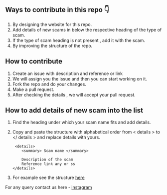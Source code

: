 ## Ways to contribute in this repo  👇

1. By designing the website for this repo.
2. Add details of new scams in below the respective heading of the type of scam.
3. If the type of scam heading is not present , add it with the scam.
4. By improving the structure of the repo.

## How to contribute 

1. Create an issue with description and reference or link 
2. We will assign you the issue and then you can start working on it.
3. Fork the repo and do your changes.
4. Make a pull request.
5. After checking the details , we will accept your pull request.

## How to add details of new scam into the list 

1. Find the heading under which your scam name fits  and add details.
2. Copy and paste the structure with alphabetical order from < details > to </ details > and replace details with yours.

   ```
    <details>
       <summary> Scam name </summary>

       Description of the scam
       Reference link any or ss
   </details>
   ```
4. For example see the structure [here](https://github.com/avinash201199/AvoidScams/tree/main/Job%20Hiring%20Frauds)

For any query contact us here - [instagram](https://www.instagram.com/lets__code/)

